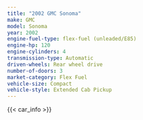 ```yaml
---
title: "2002 GMC Sonoma"
make: GMC
model: Sonoma
year: 2002
engine-fuel-type: flex-fuel (unleaded/E85)
engine-hp: 120
engine-cylinders: 4
transmission-type: Automatic
driven-wheels: Rear wheel drive
number-of-doors: 3
market-category: Flex Fuel
vehicle-size: Compact
vehicle-style: Extended Cab Pickup
---
```


{{< car_info >}}
